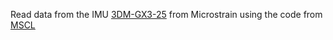 Read data from the IMU [3DM-GX3-25](https://www.microstrain.com/inertial/3DM-GX3-25) from Microstrain using the code from [MSCL](http://lord-microstrain.github.io/MSCL/Documentation/Getting%20Started/index.html?cpp#introduction)
